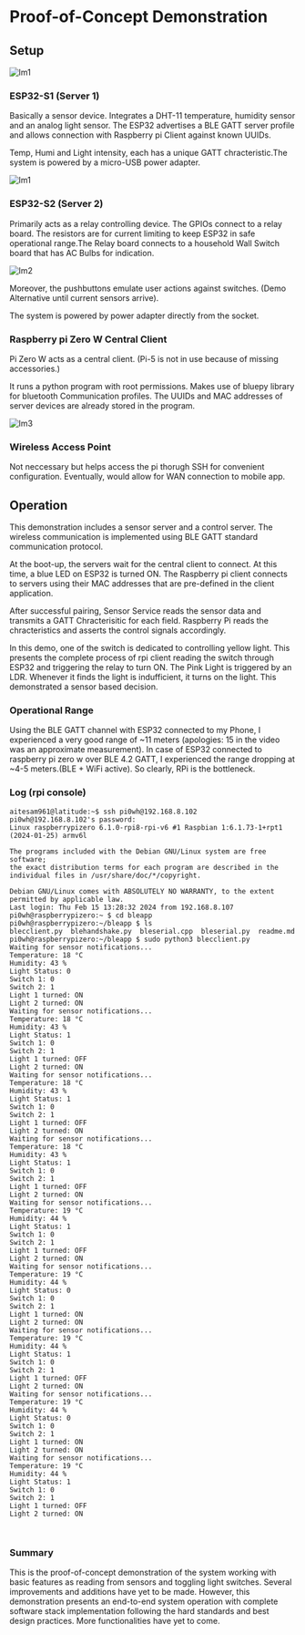 # Proof-of-Concept Demonstration

## Setup
![Im1](EIS_poc_demo.png)
###  ESP32-S1  (Server 1)

Basically a sensor device. Integrates a DHT-11 temperature, humidity sensor and an analog light sensor. The ESP32 advertises a BLE GATT server profile and allows connection with Raspberry pi Client against known UUIDs.

Temp, Humi and Light intensity, each has a unique GATT chracteristic.The system is powered by a micro-USB power adapter.

![Im1](im2.jpeg)

###  ESP32-S2  (Server 2)

Primarily acts as a relay controlling device. The GPIOs connect to a relay board. The resistors are for current limiting to keep ESP32 in safe operational range.The Relay board connects to a household Wall Switch board that has AC Bulbs for indication.

![Im2](im1.jpeg)

Moreover, the pushbuttons emulate user actions against switches. (Demo Alternative until current sensors arrive).

The system is powered by power adapter directly from the socket.


### Raspberry pi Zero W Central Client

Pi Zero W acts as a central client. (Pi-5 is not in use because of missing accessories.)

It runs a python program with root permissions. Makes use of bluepy library for bluetooth Communication profiles.
The UUIDs and MAC addresses of server devices are already stored in the program.

![Im3](im3.jpeg)

### Wireless Access Point

Not neccessary but helps access the pi thorugh SSH for convenient configuration. Eventually, would allow for WAN connection to mobile app.

## Operation
This demonstration includes a sensor server and a control server. The wireless communication is implemented using BLE GATT standard communication protocol.

At the boot-up, the servers wait for the central client to connect. At this time, a blue LED on ESP32 is turned ON. The Raspberry pi client connects to servers using their MAC addresses that are pre-defined in the client application.

After successful pairing, Sensor Service reads the sensor data and transmits a GATT Chracterisitic for each field. Raspberry Pi reads the chracteristics and asserts the control signals accordingly.

In this demo, one of the switch is dedicated to controlling yellow light. This presents the complete process of rpi client reading the switch through ESP32 and triggering the relay to turn ON. The Pink Light is triggered by an LDR. Whenever it finds the light is indufficient, it turns on the light. This demonstrated a sensor based decision.


### Operational Range

Using the BLE GATT channel with ESP32 connected to my Phone, I experienced a very good range of ~11 meters (apologies: 15 in the video was an approximate measurement). In case of ESP32 connected to raspberry pi zero w over BLE 4.2 GATT, I experienced the range dropping at ~4-5 meters.(BLE + WiFi active). So clearly, RPi is the bottleneck.

### Log (rpi console)

```
aitesam961@latitude:~$ ssh pi0wh@192.168.8.102
pi0wh@192.168.8.102's password: 
Linux raspberrypizero 6.1.0-rpi8-rpi-v6 #1 Raspbian 1:6.1.73-1+rpt1 (2024-01-25) armv6l

The programs included with the Debian GNU/Linux system are free software;
the exact distribution terms for each program are described in the
individual files in /usr/share/doc/*/copyright.

Debian GNU/Linux comes with ABSOLUTELY NO WARRANTY, to the extent
permitted by applicable law.
Last login: Thu Feb 15 13:28:32 2024 from 192.168.8.107
pi0wh@raspberrypizero:~ $ cd bleapp
pi0wh@raspberrypizero:~/bleapp $ ls
blecclient.py  blehandshake.py  bleserial.cpp  bleserial.py  readme.md
pi0wh@raspberrypizero:~/bleapp $ sudo python3 blecclient.py
Waiting for sensor notifications...
Temperature: 18 °C
Humidity: 43 %
Light Status: 0
Switch 1: 0
Switch 2: 1
Light 1 turned: ON
Light 2 turned: ON
Waiting for sensor notifications...
Temperature: 18 °C
Humidity: 43 %
Light Status: 1
Switch 1: 0
Switch 2: 1
Light 1 turned: OFF
Light 2 turned: ON
Waiting for sensor notifications...
Temperature: 18 °C
Humidity: 43 %
Light Status: 1
Switch 1: 0
Switch 2: 1
Light 1 turned: OFF
Light 2 turned: ON
Waiting for sensor notifications...
Temperature: 18 °C
Humidity: 43 %
Light Status: 1
Switch 1: 0
Switch 2: 1
Light 1 turned: OFF
Light 2 turned: ON
Waiting for sensor notifications...
Temperature: 19 °C
Humidity: 44 %
Light Status: 1
Switch 1: 0
Switch 2: 1
Light 1 turned: OFF
Light 2 turned: ON
Waiting for sensor notifications...
Temperature: 19 °C
Humidity: 44 %
Light Status: 0
Switch 1: 0
Switch 2: 1
Light 1 turned: ON
Light 2 turned: ON
Waiting for sensor notifications...
Temperature: 19 °C
Humidity: 44 %
Light Status: 1
Switch 1: 0
Switch 2: 1
Light 1 turned: OFF
Light 2 turned: ON
Waiting for sensor notifications...
Temperature: 19 °C
Humidity: 44 %
Light Status: 0
Switch 1: 0
Switch 2: 1
Light 1 turned: ON
Light 2 turned: ON
Waiting for sensor notifications...
Temperature: 19 °C
Humidity: 44 %
Light Status: 1
Switch 1: 0
Switch 2: 1
Light 1 turned: OFF
Light 2 turned: ON



```
### Summary

This is the proof-of-concept demonstration of the system working with basic features as reading from sensors and toggling light switches.
Several improvements and additions have yet to be made. However, this demonstration presents an end-to-end system operation with complete software stack implementation following the hard standards and best design practices.
More functionalities have yet to come.
